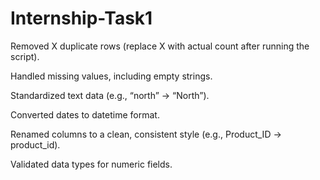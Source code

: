 # Internship-Task1
Removed X duplicate rows (replace X with actual count after running the script).

Handled missing values, including empty strings.

Standardized text data (e.g., “north” → “North”).

Converted dates to datetime format.

Renamed columns to a clean, consistent style (e.g., Product_ID → product_id).

Validated data types for numeric fields.

